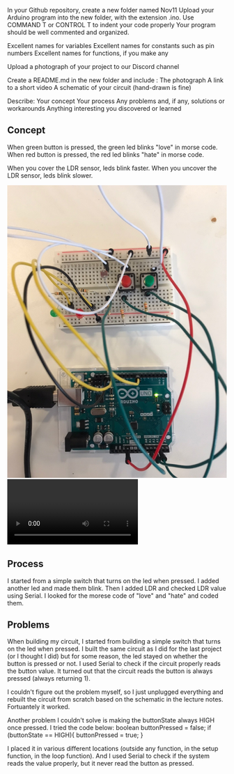 In your Github repository, create a new folder named Nov11
Upload your Arduino program into the new folder, with the extension .ino.
Use COMMAND T or CONTROL T to indent your code properly
Your program should be well commented and organized.

Excellent names for variables
Excellent names for constants such as pin numbers
Excellent names for functions, if you make any

Upload a photograph of your project to our Discord channel

Create a README.md in the new folder and include :
The photograph
A link to a short video
A schematic of your circuit (hand-drawn is fine)

Describe:
Your concept
Your process
Any problems and, if any, solutions or workarounds
Anything interesting you discovered or learned

## Concept
When green button is pressed, the green led blinks "love" in morse code. 
When red button is pressed, the red led blinks "hate" in morse code.

When you cover the LDR sensor, leds blink faster. 
When you uncover the LDR sensor, leds blink slower.

![](photo.jpg)
![](video.mp4)

## Process
I started from a simple switch that turns on the led when pressed. I added another led and made them blink. 
Then I added LDR and checked LDR value using Serial. I looked for the morese code of "love" and "hate" and
coded them. 

## Problems 
When building my circuit, I started from building a simple switch that turns on the led when pressed.
I built the same circuit as I did for the last project (or I thought I did) but for some reason, 
the led stayed on whether the button is pressed or not. I used Serial to check if the circuit properly reads the button value.
It turned out that the circuit reads the button is always pressed (always returning 1). 

I couldn't figure out the problem myself, so I just unplugged everything and rebuilt the circuit 
from scratch based on the schematic in the lecture notes. Fortuantely it worked. 

Another problem I couldn't solve is making the buttonState always HIGH once pressed.
I tried the code below:
boolean buttonPressed = false;
if (buttonState == HIGH){
  buttonPressed = true;
}

I placed it in various different locations (outside any function, in the setup function, in the loop function).
And I used Serial to check if the system reads the value properly, but it never read the button as pressed.



